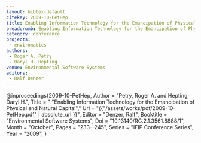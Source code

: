 ```yaml
---
layout: bibtex-default
citekey: 2009-10-PetHep
title: Enabling Information Technology for the Emancipation of Physical and Natural Capital (2009)
breadcrumb: Enabling Information Technology for the Emancipation of Physical and Natural Capital (2009)
category: conference
projects:
 - enviromatics
authors:
 - Roger A. Petry
 - Daryl H. Hepting
venue: Environmental Software Systems
editors:
 - Ralf Denzer
---
```

@inproceedings{2009-10-PetHep,
	Author =  "Petry, Roger A. and Hepting, Daryl H.",
	Title = " "Enabling Information Technology for the Emancipation of Physical and Natural Capital","
	Url = \"{{"/assets/works/pdf/2009-10-PetHep.pdf" | absolute_url }}\",
	Editor =  "Denzer, Ralf",
	Booktitle =  "Environmental Software Systems",
	Doi =  "10.13140/RG.2.1.3561.8888/1",
	Month =  "October",
	Pages =  "233--245",
	Series =  "IFIP Conference Series",
	Year =  "2009",
}
